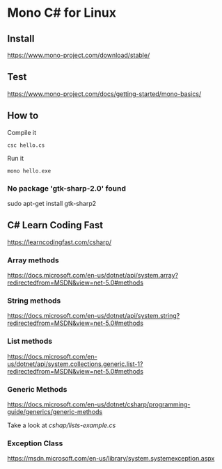 # Mono C# for Linux


## Install
https://www.mono-project.com/download/stable/

##  Test
https://www.mono-project.com/docs/getting-started/mono-basics/


## How to

Compile it
```
csc hello.cs
```

Run it
```
mono hello.exe
```


### No package 'gtk-sharp-2.0' found

sudo apt-get install gtk-sharp2




## C# Learn Coding Fast

https://learncodingfast.com/csharp/

### Array methods

https://docs.microsoft.com/en-us/dotnet/api/system.array?redirectedfrom=MSDN&view=net-5.0#methods


### String methods

https://docs.microsoft.com/en-us/dotnet/api/system.string?redirectedfrom=MSDN&view=net-5.0#methods


### List methods

https://docs.microsoft.com/en-us/dotnet/api/system.collections.generic.list-1?redirectedfrom=MSDN&view=net-5.0#methods

### Generic Methods

https://docs.microsoft.com/en-us/dotnet/csharp/programming-guide/generics/generic-methods

Take a look at *cshap/lists-example.cs*


### Exception Class

https://msdn.microsoft.com/en-us/library/system.systemexception.aspx